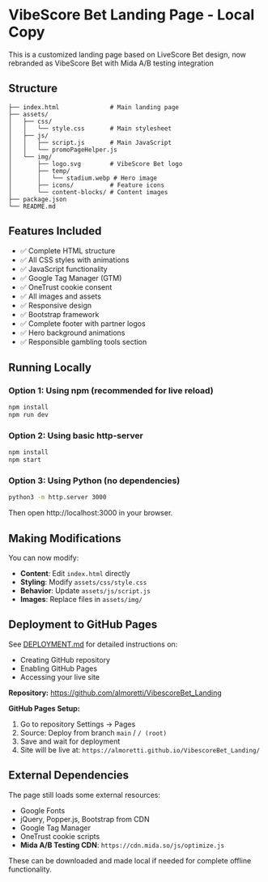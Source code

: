 # VibeScore Bet Landing Page - Local Copy

This is a customized landing page based on LiveScore Bet design, now rebranded as VibeScore Bet with Mida A/B testing integration

## Structure

```
├── index.html              # Main landing page
├── assets/
│   ├── css/
│   │   └── style.css       # Main stylesheet
│   ├── js/
│   │   ├── script.js       # Main JavaScript
│   │   └── promoPageHelper.js
│   └── img/
│       ├── logo.svg        # VibeScore Bet logo
│       ├── temp/
│       │   └── stadium.webp # Hero image
│       ├── icons/          # Feature icons
│       └── content-blocks/ # Content images
├── package.json
└── README.md
```

## Features Included

- ✅ Complete HTML structure
- ✅ All CSS styles with animations
- ✅ JavaScript functionality
- ✅ Google Tag Manager (GTM)
- ✅ OneTrust cookie consent
- ✅ All images and assets
- ✅ Responsive design
- ✅ Bootstrap framework
- ✅ Complete footer with partner logos
- ✅ Hero background animations
- ✅ Responsible gambling tools section

## Running Locally

### Option 1: Using npm (recommended for live reload)
```bash
npm install
npm run dev
```

### Option 2: Using basic http-server
```bash
npm install
npm start
```

### Option 3: Using Python (no dependencies)
```bash
python3 -m http.server 3000
```

Then open http://localhost:3000 in your browser.

## Making Modifications

You can now modify:
- **Content**: Edit `index.html` directly
- **Styling**: Modify `assets/css/style.css`
- **Behavior**: Update `assets/js/script.js`
- **Images**: Replace files in `assets/img/`

## Deployment to GitHub Pages

See [DEPLOYMENT.md](DEPLOYMENT.md) for detailed instructions on:
- Creating GitHub repository
- Enabling GitHub Pages
- Accessing your live site

**Repository:** https://github.com/almoretti/VibescoreBet_Landing

**GitHub Pages Setup:**
1. Go to repository Settings → Pages
2. Source: Deploy from branch `main` / `/ (root)`
3. Save and wait for deployment
4. Site will be live at: `https://almoretti.github.io/VibescoreBet_Landing/`

## External Dependencies

The page still loads some external resources:
- Google Fonts
- jQuery, Popper.js, Bootstrap from CDN
- Google Tag Manager
- OneTrust cookie scripts
- **Mida A/B Testing CDN**: `https://cdn.mida.so/js/optimize.js`

These can be downloaded and made local if needed for complete offline functionality.